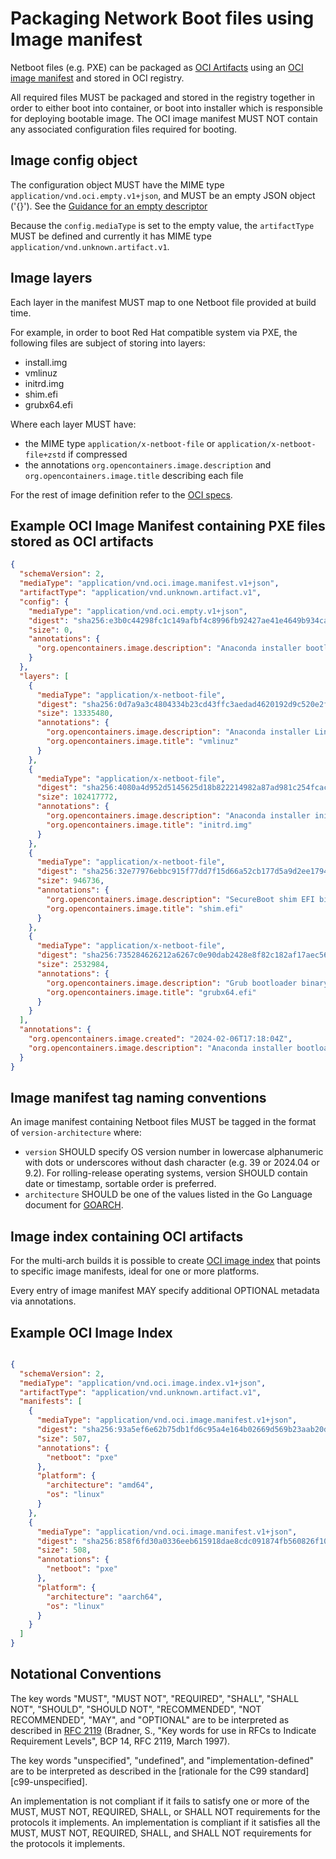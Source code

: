 # Packaging Network Boot files using Image manifest

Netboot files (e.g. PXE) can be packaged as [OCI Artifacts](https://github.com/opencontainers/image-spec/blob/main/artifacts-guidance.md)
using an [OCI image manifest](https://github.com/opencontainers/image-spec/blob/master/manifest.md)
and stored in OCI registry.

All required files MUST be packaged and stored in the registry together in order to either boot into container,
or boot into installer which is responsible for deploying bootable image.
The OCI image manifest MUST NOT contain any associated configuration files required for booting.


## Image config object

The configuration object MUST have the MIME type `application/vnd.oci.empty.v1+json`, and MUST be
an empty JSON object ('{}').
See the [Guidance for an empty descriptor](https://github.com/opencontainers/image-spec/blob/main/manifest.md#guidance-for-an-empty-descriptor) 

Because the `config.mediaType` is set to the empty value, the `artifactType` MUST be defined and
currently it has MIME type `application/vnd.unknown.artifact.v1`.


## Image layers

Each layer in the manifest MUST map to one Netboot file provided at build time.

For example, in order to boot Red Hat compatible system via PXE, the following files are subject of storing into layers:

* install.img
* vmlinuz
* initrd.img
* shim.efi
* grubx64.efi

Where each layer MUST have:

* the MIME type `application/x-netboot-file` or `application/x-netboot-file+zstd` if compressed
* the annotations `org.opencontainers.image.description` and `org.opencontainers.image.title`
  describing each file

For the rest of image definition refer to the [OCI specs](https://github.com/opencontainers/image-spec).


## Example OCI Image Manifest containing PXE files stored as OCI artifacts

``` json
{
  "schemaVersion": 2,
  "mediaType": "application/vnd.oci.image.manifest.v1+json",
  "artifactType": "application/vnd.unknown.artifact.v1",
  "config": {
    "mediaType": "application/vnd.oci.empty.v1+json",
    "digest": "sha256:e3b0c44298fc1c149afbf4c8996fb92427ae41e4649b934ca495991b7852b855",
    "size": 0,
    "annotations": {
      "org.opencontainers.image.description": "Anaconda installer bootloader and Linux kernel/initrd. Usage: oras pull ghcr.io/lzap/bootc-netboot-example:TAG"
    }
  },
  "layers": [
    {
      "mediaType": "application/x-netboot-file",
      "digest": "sha256:0d7a9a3c4804334b23cd43ffc3aedad4620192d9c520e2f466f56b96aeb2a284",
      "size": 13335480,
      "annotations": {
        "org.opencontainers.image.description": "Anaconda installer Linux kernel",
        "org.opencontainers.image.title": "vmlinuz"
      }
    },
    {
      "mediaType": "application/x-netboot-file",
      "digest": "sha256:4080a4d952d5145625d18b822214982a87ad981c254fcac671ca9ea245da5e3d",
      "size": 102417772,
      "annotations": {
        "org.opencontainers.image.description": "Anaconda installer init RAM disk",
        "org.opencontainers.image.title": "initrd.img"
      }
    },
    {
      "mediaType": "application/x-netboot-file",
      "digest": "sha256:32e77976ebbc915f77dd7f15d66a52cb177d5a9d2ee1794b173390b67495c047",
      "size": 946736,
      "annotations": {
        "org.opencontainers.image.description": "SecureBoot shim EFI binary",
        "org.opencontainers.image.title": "shim.efi"
      }
    },
    {
      "mediaType": "application/x-netboot-file",
      "digest": "sha256:735284626212a6267c0e90dab2428e8f82c182af17aec567c80838d219d9fa42",
      "size": 2532984,
      "annotations": {
        "org.opencontainers.image.description": "Grub bootloader binary",
        "org.opencontainers.image.title": "grubx64.efi"
      }
    }
  ],
  "annotations": {
    "org.opencontainers.image.created": "2024-02-06T17:18:04Z",
    "org.opencontainers.image.description": "Anaconda installer bootloader and Linux kernel/initrd. Usage: oras pull ghcr.io/lzap/bootc-netboot-example:TAG"
  }
}
```


## Image manifest tag naming conventions

An image manifest containing Netboot files MUST be tagged in the format of ``version-architecture`` where:

* ``version`` SHOULD specify OS version number in lowercase alphanumeric with dots or underscores without
  dash character (e.g. 39 or 2024.04 or 9.2).
  For rolling-release operating systems, version SHOULD contain date or timestamp, sortable order
  is preferred.
* ``architecture`` SHOULD be one of the values listed in the Go Language document for
  [GOARCH](https://go.dev/doc/install/source#environment).


## Image index containing OCI artifacts

For the multi-arch builds it is possible to create [OCI image index](https://github.com/opencontainers/image-spec/blob/main/image-index.md)
that points to specific image manifests, ideal for one or more platforms.

Every entry of image manifest MAY specify additional OPTIONAL metadata via annotations.


## Example OCI Image Index

```json

{
  "schemaVersion": 2,
  "mediaType": "application/vnd.oci.image.index.v1+json",
  "artifactType": "application/vnd.unknown.artifact.v1",
  "manifests": [
    {
      "mediaType": "application/vnd.oci.image.manifest.v1+json",
      "digest": "sha256:93a5ef6e62b75db1fd6c95a4e164b02669d569b23aab20d1dccbb0c381111e35",
      "size": 507,
      "annotations": {
        "netboot": "pxe"
      },
      "platform": {
        "architecture": "amd64",
        "os": "linux"
      }
    },
    {
      "mediaType": "application/vnd.oci.image.manifest.v1+json",
      "digest": "sha256:858f6fd30a0336eeb615918dae8cdc091874fb560826f106b86a80ed12140775",
      "size": 508,
      "annotations": {
        "netboot": "pxe"
      },
      "platform": {
        "architecture": "aarch64",
        "os": "linux"
      }
    }
  ]
}
```

## Notational Conventions

The key words "MUST", "MUST NOT", "REQUIRED", "SHALL", "SHALL NOT", "SHOULD", "SHOULD NOT",
"RECOMMENDED", "NOT RECOMMENDED", "MAY", and "OPTIONAL" are to be interpreted as described in
[RFC 2119](https://tools.ietf.org/html/rfc2119) (Bradner, S., "Key words for use in RFCs to
Indicate Requirement Levels", BCP 14, RFC 2119, March 1997).

The key words "unspecified", "undefined", and "implementation-defined" are to be interpreted as
described in the [rationale for the C99 standard][c99-unspecified].

An implementation is not compliant if it fails to satisfy one or more of the MUST, MUST NOT,
REQUIRED, SHALL, or SHALL NOT requirements for the protocols it implements.
An implementation is compliant if it satisfies all the MUST, MUST NOT, REQUIRED, SHALL, and
SHALL NOT requirements for the protocols it implements.
